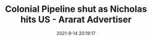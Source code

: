 ---
"title": "Colonial Pipeline shut as Nicholas hits US - Ararat Advertiser"
"date": "2021-9-14 20:19:17"
"feed_name": "GOOGLENEWSDRILLING"
"feed_website": "https://news.google.com/search?q=drilling%2Bincident&hl=en-US&gl=US&ceid=US:en"
"feed_rss": "https://news.google.com/rss/search?q=drilling%2Bincident&hl=en-US&gl=US&ceid=US:en"
"link": "https://www.araratadvertiser.com.au/story/7430837/colonial-pipeline-shut-as-nicholas-hits-us/"
"file": "_posts/2021-1-1-7249674a7315c14401347a1e72dc4b43bec4a35e.md"
"accident": "0"
"drilling": "0"
---